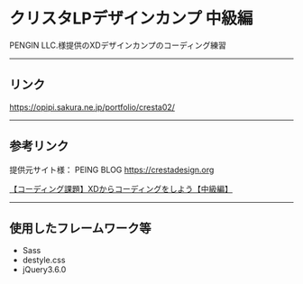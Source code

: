 # クリスタLPデザインカンプ 中級編
PENGIN LLC.様提供のXDデザインカンプのコーディング練習  

---
## リンク
https://opipi.sakura.ne.jp/portfolio/cresta02/

---
## 参考リンク
提供元サイト様： PEING BLOG https://crestadesign.org

[【コーディング課題】XDからコーディングをしよう【中級編】](https://crestadesign.org/cording-second/)

---
## 使用したフレームワーク等
- Sass
- destyle.css
- jQuery3.6.0
